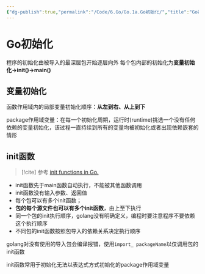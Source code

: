 ```yaml
---
{"dg-publish":true,"permalink":"/Code/6.Go/Go.1a.Go初始化/","title":"Go初始化","noteIcon":""}
---
```



# Go初始化

程序的初始化由被导入的最深层包开始逐层向外
每个包内部的初始化为**变量初始化->init()->main()**

## 变量初始化

函数作用域内的局部变量初始化顺序：**从左到右、从上到下**

package作用域变量：在每一个初始化周期，运行时(runtime)挑选一个没有任何依赖的变量初始化，该过程一直持续到所有的变量均被初始化或者出现依赖嵌套的情形

## init函数

> [!cite] 参考
> [init functions in Go.](https://medium.com/golangspec/init-functions-in-go-eac191b3860a)

- init函数先于main函数自动执行，不能被其他函数调用
- init函数没有输入参数、返回值
- 每个包可以有多个init函数；
- **包的每个源文件也可以有多个init函数**，由上至下执行
- 同一个包的init执行顺序，golang没有明确定义，编程时要注意程序不要依赖这个执行顺序
- 不同包的init函数按照包导入的依赖关系决定执行顺序

golang对没有使用的导入包会编译报错，使用`import_ packageName`以仅调用包的init函数

init函数常用于初始化无法以表达式方式初始化的package作用域变量
